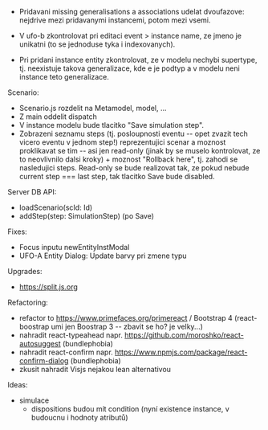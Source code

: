- Pridavani missing generalisations a associations udelat dvoufazove: nejdrive mezi pridavanymi instancemi, potom mezi vsemi.

- V ufo-b zkontrolovat pri editaci event > instance name, ze jmeno je unikatni (to se jednoduse tyka i indexovanych).
- Pri pridani instance entity zkontrolovat, ze v modelu nechybi supertype, tj. neexistuje takova generalizace, kde e je podtyp a v modelu neni instance teto generalizace.

Scenario:
  - Scenario.js rozdelit na Metamodel, model, ...
  - Z main oddelit dispatch
  - V instance modelu bude tlacitko "Save simulation step".
  - Zobrazeni seznamu steps (tj. posloupnosti eventu -- opet zvazit tech vicero eventu v jednom step!) reprezentujici scenar a moznost proklikavat se tim -- asi jen read-only (jinak by se muselo kontrolovat, ze to neovlivnilo dalsi kroky) + moznost "Rollback here", tj. zahodi se nasledujici steps. Read-only se bude realizovat tak, ze pokud nebude current step === last step, tak tlacitko Save bude disabled.

Server DB API:
  - loadScenario(scId: Id)
  - addStep(step: SimulationStep) (po Save)

Fixes:
- Focus inputu newEntityInstModal
- UFO-A Entity Dialog: Update barvy pri zmene typu

Upgrades:
- https://split.js.org

Refactoring:
- refactor to https://www.primefaces.org/primereact / Bootstrap 4 (react-boostrap umi jen Boostrap 3 -- zbavit se ho? je velky...)
- nahradit react-typeahead napr. https://github.com/moroshko/react-autosuggest (bundlephobia)
- nahradit react-confirm napr. https://www.npmjs.com/package/react-confirm-dialog (bundlephobia)
- zkusit nahradit Visjs nejakou lean alternativou

Ideas:
- simulace
  - dispositions budou mít condition (nyní existence instance, v budoucnu i hodnoty atributů)

